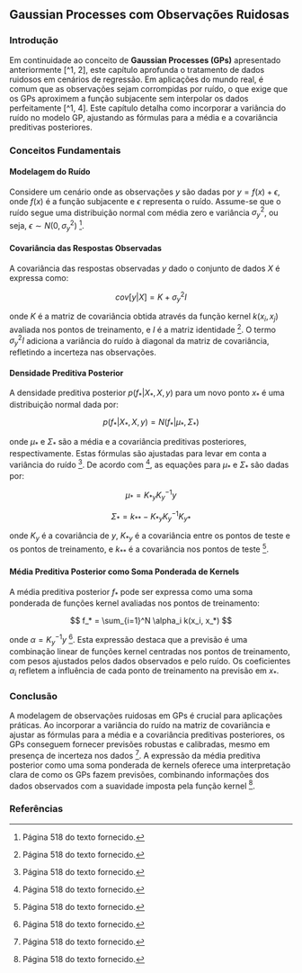 ## Gaussian Processes com Observações Ruidosas

### Introdução
Em continuidade ao conceito de **Gaussian Processes (GPs)** apresentado anteriormente [^1, 2], este capítulo aprofunda o tratamento de dados ruidosos em cenários de regressão. Em aplicações do mundo real, é comum que as observações sejam corrompidas por ruído, o que exige que os GPs aproximem a função subjacente sem interpolar os dados perfeitamente [^1, 4]. Este capítulo detalha como incorporar a variância do ruído no modelo GP, ajustando as fórmulas para a média e a covariância preditivas posteriores.

### Conceitos Fundamentais

#### Modelagem do Ruído
Considere um cenário onde as observações $y$ são dadas por $y = f(x) + \epsilon$, onde $f(x)$ é a função subjacente e $\epsilon$ representa o ruído. Assume-se que o ruído segue uma distribuição normal com média zero e variância $\sigma_y^2$, ou seja, $\epsilon \sim N(0, \sigma_y^2)$ [^4].

#### Covariância das Respostas Observadas
A covariância das respostas observadas $y$ dado o conjunto de dados $X$ é expressa como:

$$ cov[y|X] = K + \sigma_y^2 I $$

onde $K$ é a matriz de covariância obtida através da função kernel $k(x_i, x_j)$ avaliada nos pontos de treinamento, e $I$ é a matriz identidade [^4]. O termo $\sigma_y^2 I$ adiciona a variância do ruído à diagonal da matriz de covariância, refletindo a incerteza nas observações.

#### Densidade Preditiva Posterior
A densidade preditiva posterior $p(f_*|X_*, X, y)$ para um novo ponto $x_*$ é uma distribuição normal dada por:

$$ p(f_*|X_*, X, y) = N(f_*|\mu_*, \Sigma_*) $$

onde $\mu_*$ e $\Sigma_*$ são a média e a covariância preditivas posteriores, respectivamente. Estas fórmulas são ajustadas para levar em conta a variância do ruído [^4]. De acordo com [^4], as equações para $\mu_*$ e $\Sigma_*$ são dadas por:

$$ \mu_* = K_{*y}K_y^{-1}y $$

$$ \Sigma_* = k_{**} - K_{*y}K_y^{-1}K_{y*} $$

onde $K_{y}$ é a covariância de $y$, $K_{*y}$ é a covariância entre os pontos de teste e os pontos de treinamento, e $k_{**}$ é a covariância nos pontos de teste [^4].

#### Média Preditiva Posterior como Soma Ponderada de Kernels
A média preditiva posterior $f_*$ pode ser expressa como uma soma ponderada de funções kernel avaliadas nos pontos de treinamento:

$$ f_* = \sum_{i=1}^N \alpha_i k(x_i, x_*) $$

onde $\alpha = K_y^{-1} y$ [^4]. Esta expressão destaca que a previsão é uma combinação linear de funções kernel centradas nos pontos de treinamento, com pesos ajustados pelos dados observados e pelo ruído. Os coeficientes $\alpha_i$ refletem a influência de cada ponto de treinamento na previsão em $x_*$.

### Conclusão

A modelagem de observações ruidosas em GPs é crucial para aplicações práticas. Ao incorporar a variância do ruído na matriz de covariância e ajustar as fórmulas para a média e a covariância preditivas posteriores, os GPs conseguem fornecer previsões robustas e calibradas, mesmo em presença de incerteza nos dados [^4]. A expressão da média preditiva posterior como uma soma ponderada de kernels oferece uma interpretação clara de como os GPs fazem previsões, combinando informações dos dados observados com a suavidade imposta pela função kernel [^4].

### Referências
[^1]: Rasmussen, C. E., & Williams, C. K. I. (2006). *Gaussian Processes for Machine Learning*. MIT Press.
[^2]: Williams, C. K. I., & Rasmussen, C. E. (2006). Gaussian processes for machine learning. *The MIT Press*.
[^4]: Página 518 do texto fornecido.

<!-- END -->